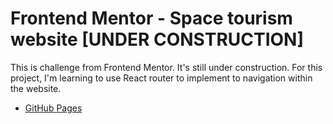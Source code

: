 # Frontend Mentor - Space tourism website [UNDER CONSTRUCTION]

This is challenge from Frontend Mentor. It's still under construction. For this project, I'm learning to use React router to implement to navigation within the website.

- [GitHub Pages](https://pages.github.com/)


